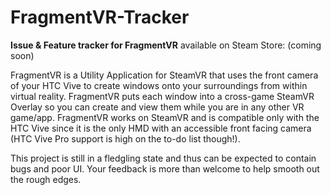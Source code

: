# FragmentVR-Tracker
**Issue &amp; Feature tracker for FragmentVR** available on Steam Store: (coming soon)

FragmentVR is a Utility Application for SteamVR that uses the front camera of your HTC Vive to create windows onto your surroundings from within virtual reality. FragmentVR puts each window into a cross-game SteamVR Overlay so you can create and view them while you are in any other VR game/app. FragmentVR works on SteamVR and is compatible only with the HTC Vive since it is the only HMD with an accessible front facing camera (HTC Vive Pro support is high on the to-do list though!). 

This project is still in a fledgling state and thus can be expected to contain bugs and poor UI. Your feedback is more than welcome to help smooth out the rough edges.
